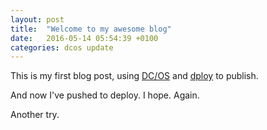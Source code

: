 ```yaml
---
layout: post
title:  "Welcome to my awesome blog"
date:   2016-05-14 05:54:39 +0100
categories: dcos update
---
```

This is my first blog post, using [DC/OS](https://dcos.io) and [dploy](http://dploy.sh) to publish.

And now I've pushed to deploy. I hope. Again.

Another try.
